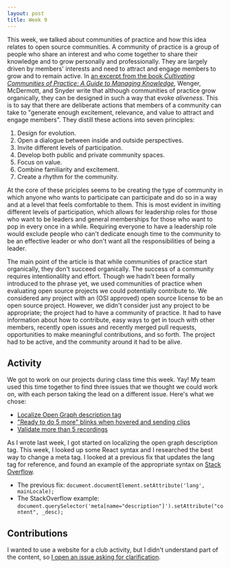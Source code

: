 ```yaml
---
layout: post
title: Week 9
---
```


This week, we talked about communities of practice and how this idea relates to open source communities. A community of practice is a group of people who share an interest and who come together to share their knowledge and to grow personally and professionally. They are largely driven by members' interests and need to attract and engage members to grow and to remain active. In [an excerpt from the book *Cultivating Communities of Practice: A Guide to Managing Knowledge*](https://hbswk.hbs.edu/archive/cultivating-communities-of-practice-a-guide-to-managing-knowledge-seven-principles-for-cultivating-communities-of-practice), Wenger, McDermott, and Snyder write that although communities of practice grow organically, they can be designed in such a way that evoke *aliveness*. This is to say that there are deliberate actions that members of a community can take to "generate enough excitement, relevance, and value to attract and engage members". They distill these actions into seven principles:
1. Design for evolution.
2. Open a dialogue between inside and outside perspectives.
3. Invite different levels of participation.
4. Develop both public and private community spaces.
5. Focus on value.
6. Combine familiarity and excitement.
7. Create a rhythm for the community.

At the core of these priciples seems to be creating the type of community in which anyone who wants to participate can participate and do so in a way and at a level that feels comfortable to them. This is most evident in inviting different levels of participation, which allows for leadership roles for those who want to be leaders and general memberships for those who want to pop in every once in a while. Requiring everyone to have a leadership role would exclude people who can't dedicate enough time to the community to be an effective leader or who don't want all the responsibilities of being a leader.

The main point of the article is that while communities of practice start organically, they don't succeed organically. The success of a community requires intentionalilty and effort. Though we hadn't been formally introduced to the phrase yet, we used communities of practice when evaluating open source projects we could potentially contribute to. We considered any project with an (OSI approved) open source license to be an open source project. However, we didn't consider just any project to be appropriate; the project had to have a community of practice. It had to have information about how to contribute, easy ways to get in touch with other members, recently open issues and recently merged pull requests, opportunities to make meaningful contributions, and so forth. The project had to be active, and the community around it had to be alive. 

## Activity
We got to work on our projects during class time this week. Yay! My team used this time together to find three issues that we thought we could work on, with each person taking the lead on a different issue. Here's what we chose:
- [Localize Open Graph description tag](https://github.com/mozilla/voice-web/issues/1051)
- ["Ready to do 5 more" blinks when hovered and sending clips](https://github.com/mozilla/voice-web/issues/1295)
- [Validate more than 5 recordings](https://github.com/mozilla/voice-web/issues/1869)

As I wrote last week, I got started on localizing the open graph description tag. This week, I looked up some React syntax and I researched the best way to change a meta tag. I looked at a previous fix that updates the lang tag for reference, and found an example of the appropriate syntax on [Stack Overflow](https://stackoverflow.com/questions/2568760/is-it-possible-to-use-javascript-to-change-the-meta-tags-of-the-page).
- The previous fix: `document.documentElement.setAttribute('lang', mainLocale);`
- The StackOverflow example: `document.querySelector('meta[name="description"]').setAttribute("content", _desc);` 

## Contributions
I wanted to use a website for a club activity, but I didn't understand part of the content, so [I open an issue asking for clarification](https://github.com/JohnPhamous/milestones.codes/issues/1). 
